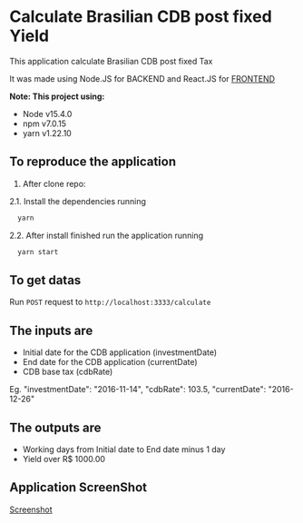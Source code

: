 # Calculate Brasilian CDB post fixed Yield

This application calculate Brasilian CDB post fixed Tax

It was made using Node.JS for BACKEND and React.JS for [FRONTEND](https://github.com/thiagosrib/calculateCDIPercentageWEB)

**Note: This project using:**
- Node v15.4.0
- npm v7.0.15
- yarn v1.22.10
## To reproduce the application
1. After clone repo:

2.1. Install the dependencies running

```sh
  yarn
```

2.2. After install finished run the application running

```sh
  yarn start
```

## To get datas
Run `POST` request to `http://localhost:3333/calculate`

## The inputs are
- Initial date for the CDB application (investmentDate)
- End date for the CDB application (currentDate)
- CDB base tax (cdbRate)

Eg.
"investmentDate": "2016-11-14",
"cdbRate": 103.5,
"currentDate": "2016-12-26"

## The outputs are
- Working days from Initial date to End date minus 1 day
- Yield over R$ 1000.00

## Application ScreenShot
[Screenshot](https://drive.google.com/file/d/1ZyDmF6M471ITRX9f5j3Ge8sSJXmmEKfp/view)
